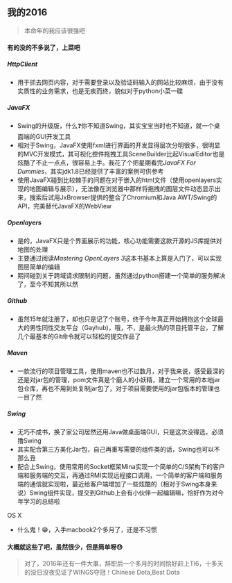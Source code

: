 ## 我的2016

> 本命年的我应该很强吧

#### 有的没的不多说了，上菜吧

##### HttpClient

- 用于抓去网页内容，对于需要登录以及验证码输入的网站比较麻烦，由于没有实质性的业务需求，也是无疾而终，貌似对于python小菜一碟

##### JavaFX

- Swing的升级版，什么❓你不知道Swing，其实宝宝当时也不知道，就一个桌面端的GUI开发工具
- 相对于Swing，JavaFX使用fxml进行界面的开发显得层次分明很多，很明显的MVC开发模式，其可视化控件拖拽工具SceneBuilder比起VisualEditor也是炫酷了不止一点点，很容易上手。我花了个把星期看完*JavaFX For Dummies*，其实jdk1.8已经提供了丰富的案例可供参考
- 使用JavaFX碰到比较棘手的问题在对于嵌入的html文件（使用openlayers实现的地图编辑与展示），无法像在浏览器中那样将拖拽的图层文件动态显示出来，搜索后试用JxBrowser提供的整合了Chromium和Java AWT/Swing的API，完美替代JavaFX的WebView

##### Openlayers

- 是的，JavaFX只是个界面展示的功能，核心功能需要这款开源的JS库提供对地图的处理
- 主要通过阅读*Mastering OpenLayers 3*这本书基本上算是入门了，可以实现图层简单的编辑
- 期间碰到关于跨域请求限制的问题，虽然通过python搭建一个简单的服务解决了，至今不知其所以然

##### Github

- 虽然15年就注册了，却也只是记了个账号，终于今年真正开始拥抱这个全球最大的男性同性交友平台（Gayhub)，哦，不，是最火热的项目托管平台，了解几个最基本的Git命令就可以轻松的提交作品了

##### Maven

- 一款流行的项目管理工具，使用maven也不过数月，对于我来说，感受最深的还是对jar包的管理，pom文件真是个磨人的小妖精，建立一个常用的本地jar包仓库，再也不用到处复制jar包了，对于项目需要使用的jar包版本的管理也一目了然

##### Swing

- 无巧不成书，换了家公司居然还用Java做桌面端GUI，只是这次没得选，必须撸Swing
- 其实配合第三方美化Jar包，自己再重写需要的组件类的话，Swing也可以不那么丑
- 配合上Swing，使用常用的Socket框架Mina实现一个简单的C/S架构下的客户端和服务端的交互，再通过RMI实现远程接口调用，一个简单的客户端和服务端的通信就实现啦，最近给客户端增加了一些炫酷的（相对于Swing本身来说）Swing组件实现，提交到Github上会有小伙伴一起编辑嘛，恰好作为对今年学习的总结啦

OS X

- 什么鬼！😁，入手macbook2个多月了，还是不习惯

#### 大概就这些了吧，虽然很少，但是简单呀😓

> 对了，2016年还有一件大事，辞职后一个多月的时间恰好赶上TI6，十多天的没日没夜见证了WINGS夺冠！Chinese Dota,Best Dota



